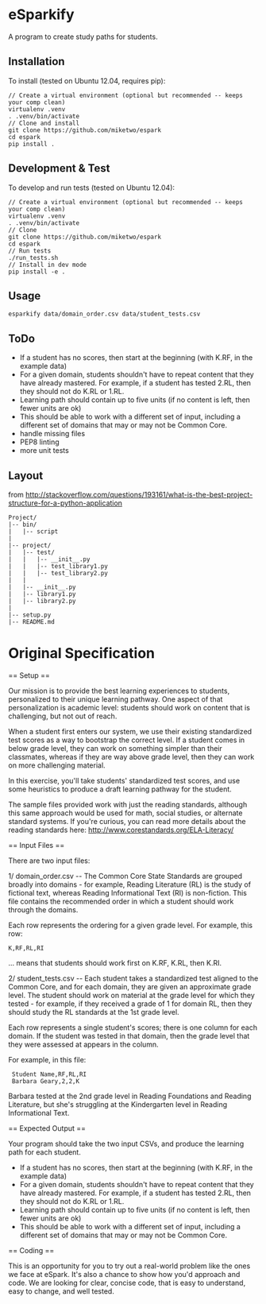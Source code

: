 eSparkify
=========
A program to create study paths for students.

Installation
------------
To install (tested on Ubuntu 12.04, requires pip):
```
// Create a virtual environment (optional but recommended -- keeps your comp clean)
virtualenv .venv
. .venv/bin/activate
// Clone and install
git clone https://github.com/miketwo/espark
cd espark
pip install .
```

Development & Test
------------------
To develop and run tests (tested on Ubuntu 12.04):
```
// Create a virtual environment (optional but recommended -- keeps your comp clean)
virtualenv .venv
. .venv/bin/activate
// Clone
git clone https://github.com/miketwo/espark
cd espark
// Run tests
./run_tests.sh
// Install in dev mode
pip install -e .
```

Usage
-----
```
esparkify data/domain_order.csv data/student_tests.csv
```


ToDo
----
- If a student has no scores, then start at the beginning (with K.RF, in the example data)
- For a given domain, students shouldn't have to repeat content that they have already
mastered. For example, if a student has tested 2.RL, then they should not do K.RL or 1.RL.
- Learning path should contain up to five units (if no content is left, then fewer units are ok)
- This should be able to work with a different set of input, including a different set of domains that may or may not be Common Core.
- handle missing files
- PEP8 linting
- more unit tests

Layout
------
from http://stackoverflow.com/questions/193161/what-is-the-best-project-structure-for-a-python-application
```
Project/
|-- bin/
|   |-- script
|
|-- project/
|   |-- test/
|   |   |-- __init__.py
|   |   |-- test_library1.py
|   |   |-- test_library2.py
|   |
|   |-- __init__.py
|   |-- library1.py
|   |-- library2.py
|
|-- setup.py
|-- README.md
```


Original Specification
======================

== Setup ==

Our mission is to provide the best learning experiences to students, personalized
to their unique learning pathway. One aspect of that personalization is academic level:
students should work on content that is challenging, but not out of reach.

When a student first enters our system, we use their existing standardized test scores
as a way to bootstrap the correct level. If a student comes in below grade level, they
can work on something simpler than their classmates, whereas if they are way above
grade level, then they can work on more challenging material.

In this exercise, you'll take students' standardized test scores, and use some heuristics
to produce a draft learning pathway for the student.

The sample files provided work with just the reading standards, although this same approach
would be used for math, social studies, or alternate standard systems. If you're curious,
you can read more details about the reading standards here: http://www.corestandards.org/ELA-Literacy/

== Input Files ==

There are two input files:

1/ domain_order.csv -- The Common Core State Standards are grouped broadly into domains -
for example, Reading Literature (RL) is the study of fictional text, whereas
Reading Informational Text (RI) is non-fiction. This file contains the recommended order
in which a student should work through the domains.

Each row represents the ordering for a given grade level. For example, this row:

    K,RF,RL,RI

... means that students should work first on K.RF, K.RL, then K.RI.

2/ student_tests.csv -- Each student takes a standardized test aligned to the Common Core,
and for each domain, they are given an approximate grade level. The student should work
on material at the grade level for which they tested - for example, if they received
a grade of 1 for domain RL, then they should study the RL standards at the 1st grade level.

Each row represents a single student's scores; there is one column for each domain. If the student
was tested in that domain, then the grade level that they were assessed at appears in the column.

For example, in this file:

     Student Name,RF,RL,RI
     Barbara Geary,2,2,K

Barbara tested at the 2nd grade level in Reading Foundations and Reading Literature, but she's struggling
at the Kindergarten level in Reading Informational Text.

== Expected Output ==

Your program should take the two input CSVs, and produce the learning path for each student.

* If a student has no scores, then start at the beginning (with K.RF, in the example data)
* For a given domain, students shouldn't have to repeat content that they have already
mastered. For example, if a student has tested 2.RL, then they should not do K.RL or 1.RL.
* Learning path should contain up to five units (if no content is left, then fewer units are ok)
* This should be able to work with a different set of input, including a different set of
domains that may or may not be Common Core.

== Coding ==

This is an opportunity for you to try out a real-world problem like the ones we face at eSpark.
It's also a chance to show how you'd approach and code. We are looking for clear, concise code,
that is easy to understand, easy to change, and well tested.

